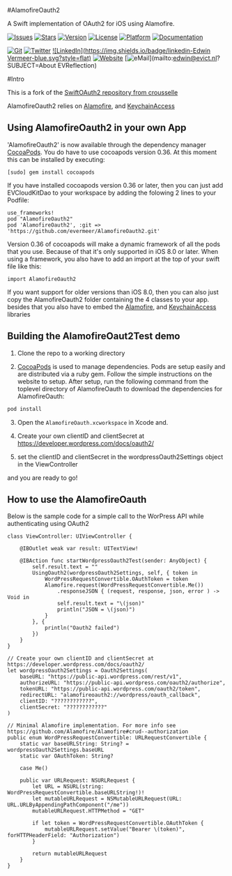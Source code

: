 #AlamofireOauth2

A Swift implementation of OAuth2 for iOS using Alamofire.

[![Issues](https://img.shields.io/github/issues-raw/evermeer/AlamofireOauth2.svg?style=flat)](https://github.com/evermeer/AlamofireOauth2/issues)
[![Stars](https://img.shields.io/github/stars/evermeer/AlamofireOauth2.svg?style=flat)](https://github.com/evermeer/AlamofireOauth2/stargazers)
[![Version](https://img.shields.io/cocoapods/v/AlamofireOauth2.svg?style=flat)](http://cocoadocs.org/docsets/EVReflection)
[![License](https://img.shields.io/cocoapods/l/AlamofireOauth2.svg?style=flat)](http://cocoadocs.org/docsets/AlamofireOauth2)
[![Platform](https://img.shields.io/cocoapods/p/AlamofireOauth2.svg?style=flat)](http://cocoadocs.org/docsets/AlamofireOauth2)
[![Documentation](https://img.shields.io/badge/documented-100%-brightgreen.svg?style=flat)](http://cocoadocs.org/docsets/AlamofireOauth2)

[![Git](https://img.shields.io/badge/GitHub-evermeer-blue.svg?style=flat)](https://github.com/evermeer)
[![Twitter](https://img.shields.io/badge/twitter-@evermeer-blue.svg?style=flat)](http://twitter.com/evermeer)
[![LinkedIn](https://img.shields.io/badge/linkedin-Edwin Vermeer-blue.svg?style=flat)](http://nl.linkedin.com/in/evermeer/en)
[![Website](https://img.shields.io/badge/website-evict.nl-blue.svg?style=flat)](http://evict.nl)
[![eMail](https://img.shields.io/badge/email-edwin@evict.nl-blue.svg?style=flat)](mailto:edwin@evict.nl?SUBJECT=About EVReflection)


#Intro

This is a fork of the [SwiftOAuth2 repository from crousselle](https://github.com/crousselle/SwiftOAuth2)

AlamofireOauth2 relies on [Alamofire](https://github.com/Alamofire/Alamofire), and [KeychainAccess](https://github.com/kishikawakatsumi/KeychainAccess)


## Using AlamofireOauth2 in your own App 

'AlamofireOauth2' is now available through the dependency manager [CocoaPods](http://cocoapods.org). 
You do have to use cocoapods version 0.36. At this moment this can be installed by executing:

```
[sudo] gem install cocoapods
```

If you have installed cocoapods version 0.36 or later, then you can just add EVCloudKitDao to your workspace by adding the folowing 2 lines to your Podfile:

```
use_frameworks!
pod "AlamofireOauth2"
pod 'AlamofireOauth2', :git => 'https://github.com/evermeer/AlamofireOauth2.git'
```

Version 0.36 of cocoapods will make a dynamic framework of all the pods that you use. Because of that it's only supported in iOS 8.0 or later. When using a framework, you also have to add an import at the top of your swift file like this:

```
import AlamofireOauth2
```

If you want support for older versions than iOS 8.0, then you can also just copy the AlamofireOauth2 folder containing the 4 classes to your app. besides that you also have to embed the [Alamofire](https://github.com/Alamofire/Alamofire), and [KeychainAccess](https://github.com/kishikawakatsumi/KeychainAccess) libraries


## Building the AlamofireOaut2Test demo

1) Clone the repo to a working directory

2) [CocoaPods](http://cocoapods.org) is used to manage dependencies. Pods are setup easily and are distributed via a ruby gem. Follow the simple instructions on the website to setup. After setup, run the following command from the toplevel directory of AlamofireOauth to download the dependencies for AlamofireOauth:

```sh
pod install
```

3) Open the `AlamofireOauth.xcworkspace` in Xcode and.

4) Create your own clientID and clientSecret at https://developer.wordpress.com/docs/oauth2/ 

5) set the clientID and clientSecret in the wordpressOauth2Settings object in the ViewController

and you are ready to go!

## How to use the AlamofireOauth
Below is the sample code for a simple call to the WorPress API while authenticating using OAuth2


```
class ViewController: UIViewController {

    @IBOutlet weak var result: UITextView!

    @IBAction func startWordpressOauth2Test(sender: AnyObject) {
        self.result.text = ""
        UsingOauth2(wordpressOauth2Settings, self, { token in
            WordPressRequestConvertible.OAuthToken = token
            Alamofire.request(WordPressRequestConvertible.Me())
                .responseJSON { (request, response, json, error ) -> Void in
                self.result.text = "\(json)"
                println("JSON = \(json)")
            }
        }, {
            println("Oauth2 failed")
        })
    }
}

// Create your own clientID and clientSecret at https://developer.wordpress.com/docs/oauth2/
let wordpressOauth2Settings = Oauth2Settings(
    baseURL: "https://public-api.wordpress.com/rest/v1",
    authorizeURL: "https://public-api.wordpress.com/oauth2/authorize",
    tokenURL: "https://public-api.wordpress.com/oauth2/token",
    redirectURL: "alamofireoauth2://wordpress/oauth_callback",
    clientID: "????????????",
    clientSecret: "????????????"
)

// Minimal Alamofire implementation. For more info see https://github.com/Alamofire/Alamofire#crud--authorization
public enum WordPressRequestConvertible: URLRequestConvertible {
    static var baseURLString: String? = wordpressOauth2Settings.baseURL
    static var OAuthToken: String?

    case Me()

    public var URLRequest: NSURLRequest {
        let URL = NSURL(string: WordPressRequestConvertible.baseURLString!)!
        let mutableURLRequest = NSMutableURLRequest(URL: URL.URLByAppendingPathComponent("/me"))
        mutableURLRequest.HTTPMethod = "GET"

        if let token = WordPressRequestConvertible.OAuthToken {
            mutableURLRequest.setValue("Bearer \(token)", forHTTPHeaderField: "Authorization")
        }

        return mutableURLRequest
    }
}
```
